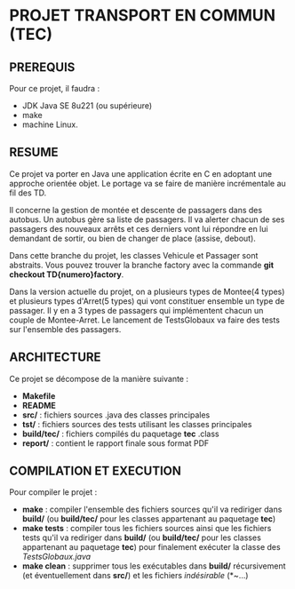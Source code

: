 PROJET TRANSPORT EN COMMUN (TEC)
======
## PREREQUIS

Pour ce projet, il faudra :
  * JDK Java SE 8u221 (ou supérieure)
  * make
  * machine Linux.

## RESUME

Ce projet va porter en Java une application écrite en C en adoptant une approche
orientée objet. Le portage va se faire de manière incrémentale au fil des TD.

Il concerne la gestion de montée et descente de passagers dans des autobus. Un autobus gère sa liste de passagers. Il va alerter chacun de ses passagers des
nouveaux arrêts et ces derniers vont lui répondre en lui demandant de sortir, ou
bien de changer de place (assise, debout).

Dans cette branche du projet, les classes Vehicule et Passager sont abstraits. Vous pouvez trouver la branche factory avec la commande **git checkout TD{numero}factory**.

Dans la version actuelle du projet, on a plusieurs types de Montee(4 types) et plusieurs types d'Arret(5 types) qui vont constituer ensemble un type de passager. Il y en a 3 types de passagers qui implémentent chacun un couple de Montee-Arret. Le lancement de TestsGlobaux va faire des tests sur l'ensemble des passagers.

## ARCHITECTURE

Ce projet se décompose de la manière suivante :
  * **Makefile**
  * **README**
  * **src/** : fichiers sources .java des classes principales
  * **tst/** : fichiers sources des tests utilisant les classes principales
  * **build/tec/** : fichiers compilés du paquetage **tec** .class
  * **report/** : contient le rapport finale sous format PDF

## COMPILATION ET EXECUTION

Pour compiler le projet :
  * **make** : compiler l'ensemble des fichiers sources qu'il va rediriger dans
  **build/** (ou **build/tec/** pour les classes appartenant au paquetage **tec**)
  * **make tests** : compiler tous les fichiers sources ainsi que les fichiers tests
  qu'il va rediriger dans **build/** (ou **build/tec/** pour les classes appartenant au paquetage **tec**) pour finalement exécuter la classe des *TestsGlobaux.java*
  * **make clean** : supprimer tous les exécutables dans **build/** récursivement
  (et éventuellement dans **src/**) et les fichiers *indésirable* (\*~...)
